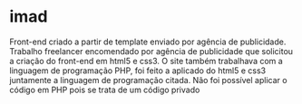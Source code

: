# imad
Front-end criado a partir de template enviado por agência de publicidade.
Trabalho freelancer encomendado por agência de publicidade que solicitou a criação do front-end em html5 e css3.
O site também trabalhava com a linguagem de programação PHP, foi feito a aplicado do html5 e css3 juntamente a linguagem de programação citada.
Não foi possível aplicar o código em PHP pois se trata de um código privado
